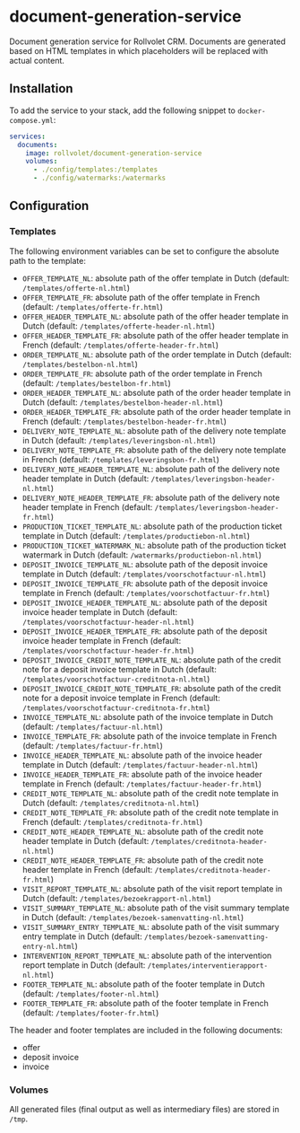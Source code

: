 # document-generation-service
Document generation service for Rollvolet CRM. Documents are generated based on HTML templates in which placeholders will be replaced with actual content.

## Installation
To add the service to your stack, add the following snippet to `docker-compose.yml`:
```yaml
services:
  documents:
    image: rollvolet/document-generation-service
    volumes:
      - ./config/templates:/templates
      - ./config/watermarks:/watermarks
```

## Configuration
### Templates
The following environment variables can be set to configure the absolute path to the template:
* `OFFER_TEMPLATE_NL`: absolute path of the offer template in Dutch (default: `/templates/offerte-nl.html`)
* `OFFER_TEMPLATE_FR`: absolute path of the offer template in French (default: `/templates/offerte-fr.html`)
* `OFFER_HEADER_TEMPLATE_NL`: absolute path of the offer header template in Dutch (default: `/templates/offerte-header-nl.html`)
* `OFFER_HEADER_TEMPLATE_FR`: absolute path of the offer header template in French (default: `/templates/offerte-header-fr.html`)
* `ORDER_TEMPLATE_NL`: absolute path of the order template in Dutch (default: `/templates/bestelbon-nl.html`)
* `ORDER_TEMPLATE_FR`: absolute path of the order template in French (default: `/templates/bestelbon-fr.html`)
* `ORDER_HEADER_TEMPLATE_NL`: absolute path of the order header template in Dutch (default: `/templates/bestelbon-header-nl.html`)
* `ORDER_HEADER_TEMPLATE_FR`: absolute path of the order header template in French (default: `/templates/bestelbon-header-fr.html`)
* `DELIVERY_NOTE_TEMPLATE_NL`: absolute path of the delivery note template in Dutch (default: `/templates/leveringsbon-nl.html`)
* `DELIVERY_NOTE_TEMPLATE_FR`: absolute path of the delivery note template in French (default: `/templates/leveringsbon-fr.html`)
* `DELIVERY_NOTE_HEADER_TEMPLATE_NL`: absolute path of the delivery note header template in Dutch (default: `/templates/leveringsbon-header-nl.html`)
* `DELIVERY_NOTE_HEADER_TEMPLATE_FR`: absolute path of the delivery note header template in French (default: `/templates/leveringsbon-header-fr.html`)
* `PRODUCTION_TICKET_TEMPLATE_NL`: absolute path of the production ticket template in Dutch (default: `/templates/productiebon-nl.html`)
* `PRODUCTION_TICKET_WATERMARK_NL`: absolute path of the production ticket watermark in Dutch (default: `/watermarks/productiebon-nl.html`)
* `DEPOSIT_INVOICE_TEMPLATE_NL`: absolute path of the deposit invoice template in Dutch (default: `/templates/voorschotfactuur-nl.html`)
* `DEPOSIT_INVOICE_TEMPLATE_FR`: absolute path of the deposit invoice template in French (default: `/templates/voorschotfactuur-fr.html`)
* `DEPOSIT_INVOICE_HEADER_TEMPLATE_NL`: absolute path of the deposit invoice header template in Dutch (default: `/templates/voorschotfactuur-header-nl.html`)
* `DEPOSIT_INVOICE_HEADER_TEMPLATE_FR`: absolute path of the deposit invoice header template in French (default: `/templates/voorschotfactuur-header-fr.html`)
* `DEPOSIT_INVOICE_CREDIT_NOTE_TEMPLATE_NL`: absolute path of the credit note for a deposit invoice template in Dutch (default: `/templates/voorschotfactuur-creditnota-nl.html`)
* `DEPOSIT_INVOICE_CREDIT_NOTE_TEMPLATE_FR`: absolute path of the credit note for a deposit invoice template in French (default: `/templates/voorschotfactuur-creditnota-fr.html`)
* `INVOICE_TEMPLATE_NL`: absolute path of the invoice template in Dutch (default: `/templates/factuur-nl.html`)
* `INVOICE_TEMPLATE_FR`: absolute path of the invoice template in French (default: `/templates/factuur-fr.html`)
* `INVOICE_HEADER_TEMPLATE_NL`: absolute path of the invoice header template in Dutch (default: `/templates/factuur-header-nl.html`)
* `INVOICE_HEADER_TEMPLATE_FR`: absolute path of the invoice header template in French (default: `/templates/factuur-header-fr.html`)
* `CREDIT_NOTE_TEMPLATE_NL`: absolute path of the credit note template in Dutch (default: `/templates/creditnota-nl.html`)
* `CREDIT_NOTE_TEMPLATE_FR`: absolute path of the credit note template in French (default: `/templates/creditnota-fr.html`)
* `CREDIT_NOTE_HEADER_TEMPLATE_NL`: absolute path of the credit note header template in Dutch (default: `/templates/creditnota-header-nl.html`)
* `CREDIT_NOTE_HEADER_TEMPLATE_FR`: absolute path of the credit note header template in French (default: `/templates/creditnota-header-fr.html`)
* `VISIT_REPORT_TEMPLATE_NL`: absolute path of the visit report template in Dutch (default: `/templates/bezoekrapport-nl.html`)
* `VISIT_SUMMARY_TEMPLATE_NL`: absolute path of the visit summary template in Dutch (default: `/templates/bezoek-samenvatting-nl.html`)
* `VISIT_SUMMARY_ENTRY_TEMPLATE_NL`: absolute path of the visit summary entry template in Dutch (default: `/templates/bezoek-samenvatting-entry-nl.html`)
* `INTERVENTION_REPORT_TEMPLATE_NL`: absolute path of the intervention report template in Dutch (default: `/templates/interventierapport-nl.html`)
* `FOOTER_TEMPLATE_NL`: absolute path of the footer template in Dutch (default: `/templates/footer-nl.html`)
* `FOOTER_TEMPLATE_FR`: absolute path of the footer template in French (default: `/templates/footer-fr.html`)

The header and footer templates are included in the following documents:
* offer
* deposit invoice
* invoice

### Volumes
All generated files (final output as well as intermediary files) are stored in `/tmp`.
